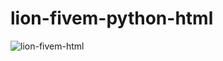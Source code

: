 # lion-fivem-python-html
![lion-fivem-html](https://github.com/lionthippila/lion-fivemhtml/assets/69448299/afc9804f-bfbd-47ec-8108-9f8a9e6058f0)
